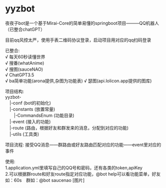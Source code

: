 # yyzbot  
夜夜子bot是一个基于Mirai-Core的简单易懂的springboot项目———QQ机器人（已整合chatGPT）  


目前qq风控太严，使用手表二维码协议登录，启动项目用对应的qq扫码登录


已整合:  
√ 每天60秒读懂世界  
√ 搜番(whatAnime)  
√ 搜图(sauceNAO)  
√ ChatGPT3.5  
√ ba简单功能(arona提供,杂图为功能表)
√ 瑟图(api.lolicon.app提供的图库)


项目结构:  
yyzbot-  
&emsp;|-conf                (bot的初始化)  
&emsp;|-constants           (放置常量)  
&emsp;&emsp;|-CommandsEnum      (功能目录)  
&emsp;|-event               (接入的功能)  
&emsp;|-route               (路由，根据好友和群发来的消息，分配到对应的功能)  
&emsp;|-utils               (工具类)  

项目流程:
接受QQ消息——群路由或好友路由匹配对应的功能——event里对应的事件


使用:  
1.application.yml里填写自己的QQ号和密码，还有各类的token,apiKey  
2.可以根据群route和好友route指定对应功能，@bot help可以看功能菜单，好友如：60s&emsp;群如：@bot saucenao [图片]
